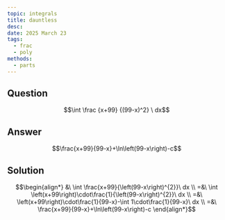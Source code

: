 ```yaml
---
topic: integrals
title: dauntless
desc: 
date: 2025 March 23
tags:
  - frac
  - poly
methods:
  - parts
---
```



## Question
```math
\int
  \frac
    {x+99}
    {(99-x)^2}
\ dx
```


## Answer
```math
\frac{x+99}{99-x}+\ln\left(99-x\right)-c
```


## Solution

```math
\begin{align*}
  &\ \int \frac{x+99}{\left(99-x\right)^{2}}\ dx
  \\ =&\ \int \left(x+99\right)\cdot\frac{1}{\left(99-x\right)^{2}}\ dx
  \\ =&\ \left(x+99\right)\cdot\frac{1}{99-x}-\int 1\cdot\frac{1}{99-x}\ dx
  \\ =&\ \frac{x+99}{99-x}+\ln\left(99-x\right)-c
\end{align*}
```
